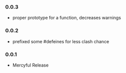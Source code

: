 ### 0.0.3



* proper prototype for a function, decreases warnings

### 0.0.2

* prefixed some #defeines for less clash chance

### 0.0.1

* Mercyful Release
